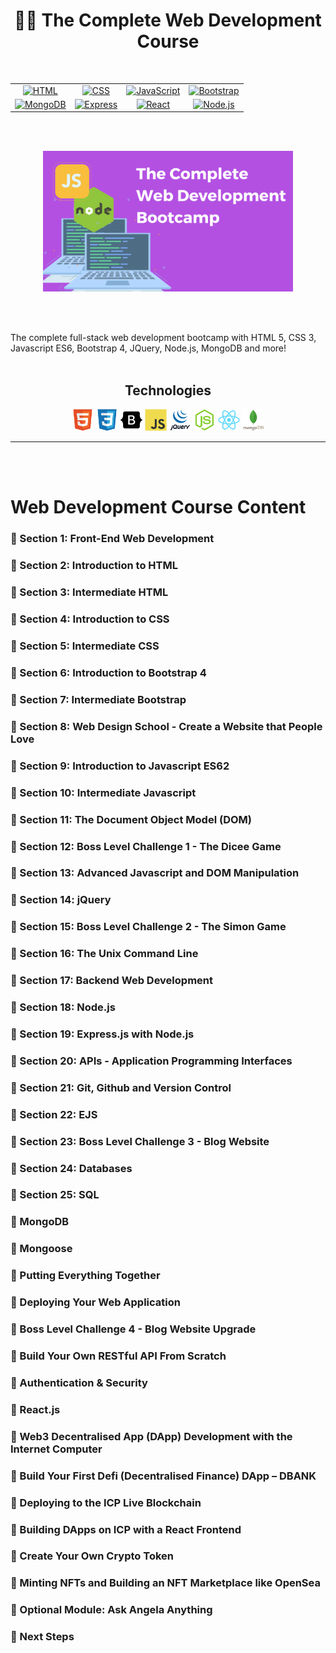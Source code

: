 <h1 align="center">👨‍💻 The Complete Web Development Course</h1><br>

<table>
  <tr>
    <td align="center">
      <a href="https://html.com/">
        <img src="https://img.shields.io/badge/HTML-239120?style=for-the-badge&logo=html5&logoColor=white" alt="HTML">
      </a>
    </td>
    <td align="center">
      <a href="https://www.free-css.com/">
        <img src="https://img.shields.io/badge/CSS-239120?&style=for-the-badge&logo=css3&logoColor=white" alt="CSS">
      </a>
    </td>
    <td align="center">
      <a href="https://www.javascript.com/">
        <img src="https://img.shields.io/badge/JavaScript-F7DF1E?style=for-the-badge&logo=javascript&logoColor=black" alt="JavaScript">
      </a>
    </td>
    <td align="center">
      <a href="https://getbootstrap.com/">
        <img src="https://img.shields.io/badge/Bootstrap-563D7C?style=for-the-badge&logo=bootstrap&logoColor=white" alt="Bootstrap">
      </a>
    </td>
  </tr>
  <tr>
    <td align="center">
      <a href="https://www.mongodb.com/">
        <img src="https://img.shields.io/badge/MongoDB-4EA94B?style=for-the-badge&logo=mongodb&logoColor=white" alt="MongoDB">
      </a>
    </td>
    <td align="center">
      <a href="http://expressjs.com/">
        <img src="https://img.shields.io/badge/Express.js-404D59?style=for-the-badge" alt="Express">
      </a>
    </td>
    <td align="center">
      <a href="https://reactjs.org/">
        <img src="https://img.shields.io/badge/React-20232A?style=for-the-badge&logo=react&logoColor=61DAFB" alt="React">
      </a>
    </td>
    <td align="center">
      <a href="https://nodejs.org/">
        <img src="https://img.shields.io/badge/Node.js-43853D?style=for-the-badge&logo=node.js&logoColor=white" alt="Node.js">
      </a>
    </td>
  </tr>
</table>


<br><br>
<p align="center">
  <img width="400" src="1.png">
</p><br><br>

The complete full-stack web development bootcamp with HTML 5, CSS 3, Javascript ES6, Bootstrap 4, JQuery, Node.js, MongoDB and more!
<br><br>
## <div align="center">Technologies </div>

  <p align="center">
    <img src="https://raw.githubusercontent.com/devicons/devicon/d00d0969292a6569d45b06d3f350f463a0107b0d/icons/html5/html5-original.svg" alt="html5" width="35" height="35"/>
    <img src="https://raw.githubusercontent.com/devicons/devicon/d00d0969292a6569d45b06d3f350f463a0107b0d/icons/css3/css3-original.svg" alt="css3" width="35" height="35"/>
    <img src="https://raw.githubusercontent.com/devicons/devicon/d00d0969292a6569d45b06d3f350f463a0107b0d/icons/bootstrap/bootstrap-plain.svg" alt="bootstrap" width="35" height="35"/>
    <img src="https://raw.githubusercontent.com/devicons/devicon/d00d0969292a6569d45b06d3f350f463a0107b0d/icons/javascript/javascript-original.svg" alt="javascript" width="35" height="35"/>
    <img src="https://raw.githubusercontent.com/devicons/devicon/ac557d6ff33ff370a5db99f97aeab35ea5c67fbd/icons/jquery/jquery-original-wordmark.svg" alt="jquery" width="35" height="35"/>
    <img src="https://raw.githubusercontent.com/devicons/devicon/d00d0969292a6569d45b06d3f350f463a0107b0d/icons/nodejs/nodejs-original.svg" alt="nodejs" width="35" height="35">
    <img src="https://raw.githubusercontent.com/devicons/devicon/c5378d6c2510ffa0b3e4475af95618a8048d6cf1/icons/react/react-original.svg" alt="react" width="35" height="35"/>
    <img src="https://raw.githubusercontent.com/devicons/devicon/c5378d6c2510ffa0b3e4475af95618a8048d6cf1/icons/mongodb/mongodb-original-wordmark.svg" alt="mongo-db" width="35" height="35">
  </p>
<hr>
<br><br>

# Web Development Course Content

### 🚀 Section 1: Front-End Web Development
### 🚀 Section 2: Introduction to HTML
### 🚀 Section 3: Intermediate HTML
### 🚀 Section 4: Introduction to CSS
### 🚀 Section 5: Intermediate CSS
### 🚀 Section 6: Introduction to Bootstrap 4
### 🚀 Section 7: Intermediate Bootstrap
### 🚀 Section 8: Web Design School - Create a Website that People Love
### 🚀 Section 9: Introduction to Javascript ES62
### 🚀 Section 10: Intermediate Javascript
### 🚀 Section 11: The Document Object Model (DOM)
### 🚀 Section 12: Boss Level Challenge 1 - The Dicee Game
### 🚀 Section 13: Advanced Javascript and DOM Manipulation
### 🚀 Section 14: jQuery
### 🚀 Section 15: Boss Level Challenge 2 - The Simon Game
### 🚀 Section 16: The Unix Command Line
### 🚀 Section 17: Backend Web Development
### 🚀 Section 18: Node.js
### 🚀 Section 19: Express.js with Node.js
### 🚀 Section 20: APIs - Application Programming Interfaces
### 🚀 Section 21: Git, Github and Version Control
### 🚀 Section 22: EJS
### 🚀 Section 23: Boss Level Challenge 3 - Blog Website
### 🚀 Section 24: Databases
### 🚀 Section 25: SQL
### 🚀 MongoDB
### 🚀 Mongoose
### 🚀 Putting Everything Together
### 🚀 Deploying Your Web Application
### 🚀 Boss Level Challenge 4 - Blog Website Upgrade
### 🚀 Build Your Own RESTful API From Scratch
### 🚀 Authentication & Security
### 🚀 React.js
### 🚀 Web3 Decentralised App (DApp) Development with the Internet Computer
### 🚀 Build Your First Defi (Decentralised Finance) DApp – DBANK
### 🚀 Deploying to the ICP Live Blockchain
### 🚀 Building DApps on ICP with a React Frontend
### 🚀 Create Your Own Crypto Token
### 🚀 Minting NFTs and Building an NFT Marketplace like OpenSea
### 🚀 Optional Module: Ask Angela Anything
### 🚀 Next Steps